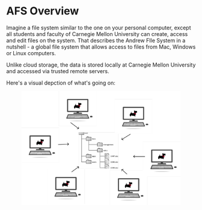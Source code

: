 # AFS Overview

Imagine a file system similar to the one on your personal computer, except all students and faculty of Carnegie Mellon University can create, access and edit files on the system. That describes the Andrew FIle System in a nutshell - a global file system that allows access to files from Mac, Windows or Linux computers. 

Unlike cloud storage, the data is stored locally at Carnegie Mellon University and accessed via trusted remote servers.


Here's a visual depction of what's going on:  

<figure class="aligncenter">
    <img src="../assets/76270_image1.png"
    width="600" class="center"/>
</figure>